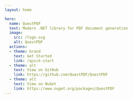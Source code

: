 ```yaml
---
layout: home

hero:
  name: QuestPDF
  text: Modern .NET library for PDF document generation
  image:
    src: /logo.svg
    alt: QuestPDF
  actions:
  - theme: brand
    text: Get Started
    link: /quick-start
  - theme: alt
    text: View on GitHub
    link: https://github.com/QuestPDF/QuestPDF
  - theme: alt
    text: View on NuGet
    link: https://www.nuget.org/packages/QuestPDF
---
```


[//]: # (<script setup>)

[//]: # (import HomePage from '../docs/.vitepress/theme/homepage/HomePage.vue';)

[//]: # (</script>)

[//]: # ()
[//]: # (<ClientOnly>)

[//]: # (<HomePage />)

[//]: # (</ClientOnly>)

